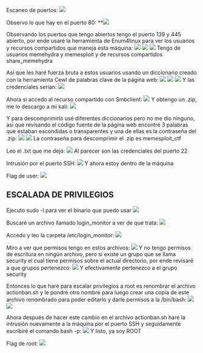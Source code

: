Escaneo de puertos:
![](../../../Images/Pasted%20image%2020240908190419.png)

Observo lo que hay en el puerto 80:
**![](../../../Images/Pasted%20image%2020240908190604.png)

Observando los puertos que tengo abiertos tengo el puerto 139 y 445 abierto, por ende usaré la herramienta de Enum4linux para ver los usuarios y recursos compartidos que maneja esta máquina:
![](../../../Images/Pasted%20image%2020240908192130.png)
![](../../../Images/Pasted%20image%2020240908192207.png)
![](../../../Images/Pasted%20image%2020240908192344.png)
Tengo de usuarios memehydra y memesploit y de recursos compartidos share_memehydra

Así que les haré fuerza bruta a estos usuarios usando un diccionario creado con la herramienta Cewl de palabras clave de la página web:
![](../../../Images/Pasted%20image%2020240908192802.png)
![](../../../Images/Pasted%20image%2020240908193019.png)
![](../../../Images/Pasted%20image%2020240908193101.png)
Y las credenciales serían:
![](../../../Images/Pasted%20image%2020240908193114.png)

Ahora si accedo al recurso compartido con Smbclient:
![](../../../Images/Pasted%20image%2020240908193456.png)
Y obtengo un .zip, me lo descargo a mi kali:
![](../../../Images/Pasted%20image%2020240908193536.png)

Y para descomprimirlo usé diferentes diccionarios pero no me dio ninguno, así que revisando el código fuente de la página web encontré 3 palabras que estaban escondidas o transparentes y una de ellas es la contraseña del .zip:
![](../../../Images/Pasted%20image%2020240908194018.png)
![](../../../Images/Pasted%20image%2020240908194239.png)
La contraseña para descomprimir el .zip es memesploit_ctf

Leo el .txt que me dejó:
![](../../../Images/Pasted%20image%2020240908194309.png)
Al parecer son las credenciales del puerto 22

Intrusión por el puerto SSH:
![](../../../Images/Pasted%20image%2020240908194406.png)
Y ahora estoy dentro de la máquina

Flag de user:
![](../../../Images/Pasted%20image%2020240908194426.png)

## ESCALADA DE PRIVILEGIOS

Ejecuto sudo -l para ver el binario que puedo usar 
![](../../../Images/Pasted%20image%2020240908194504.png)

Buscaré un archivo llamado login_monitor a ver de que trata:
![](../../../Images/Pasted%20image%2020240909185226.png)

Accedo y leo la carpeta /etc/login_monitor:
![](../../../Images/Pasted%20image%2020240909185244.png)

Miro a ver que permisos tengo en estos archivos:
![](../../../Images/Pasted%20image%2020240909190141.png)
Y no tengo permisos de escritura en ningún archivo, pero si existe un grupo que se llama security el cual tiene permisos sobre el actual directorio, por ende revisaré a que grupos pertenezco:
![](../../../Images/Pasted%20image%2020240909190241.png)
Y efectivamente pertenezco a el grupo security

Entonces lo que haré para escalar privilegios a root es renombrar el archivo actionban.sh y le pondré otro nombre para luego crear una copia de este archivo renombrado para poder editarlo y darle permisos a la /bin/bash:
![](../../../Images/Pasted%20image%2020240909191616.png)
![](../../../Images/Pasted%20image%2020240909191630.png)

Ahora después de hacer este cambio en el archivo actionban.sh haré la intrusión nuevamente a la máquina por el puerto SSH y seguidamente escribiré el comando bash -p:
![](../../../Images/Pasted%20image%2020240909191842.png)
Y listo, ya soy ROOT

Flag de root:
![](../../../Images/Pasted%20image%2020240909191901.png)

